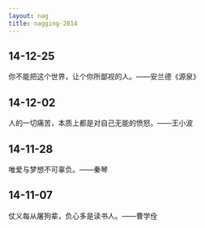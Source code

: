 ```yaml
---
layout: nag
title: nagging-2014
---
```


## 14-12-25

你不能把这个世界，让个你所鄙视的人。——安兰德《源泉》


## 14-12-02

人的一切痛苦，本质上都是对自己无能的愤怒。——王小波


## 14-11-28

唯爱与梦想不可辜负。——秦琴


## 14-11-07

仗义每从屠狗辈，负心多是读书人。——曹学佺


